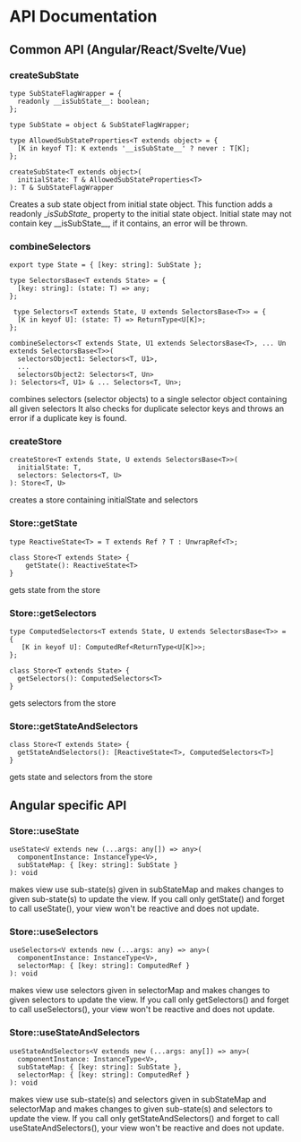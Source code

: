 # API Documentation

## Common API (Angular/React/Svelte/Vue)

### createSubState
    
    type SubStateFlagWrapper = {
      readonly __isSubState__: boolean;
    };
        
    type SubState = object & SubStateFlagWrapper;
    
    type AllowedSubStateProperties<T extends object> = {
      [K in keyof T]: K extends '__isSubState__' ? never : T[K];
    };
     
    createSubState<T extends object>(
      initialState: T & AllowedSubStateProperties<T>
    ): T & SubStateFlagWrapper
    
Creates a sub state object from initial state object.
This function adds a readonly __isSubState\__ property to the initial state object.
Initial state may not contain key __isSubState\__, if it contains, an error will be thrown.
    
### combineSelectors

    export type State = { [key: string]: SubState };
    
    type SelectorsBase<T extends State> = {
      [key: string]: (state: T) => any;
    };
    
     type Selectors<T extends State, U extends SelectorsBase<T>> = {
      [K in keyof U]: (state: T) => ReturnType<U[K]>;
    };

    combineSelectors<T extends State, U1 extends SelectorsBase<T>, ... Un extends SelectorsBase<T>>(
      selectorsObject1: Selectors<T, U1>,
      ...
      selectorsObject2: Selectors<T, Un>
    ): Selectors<T, U1> & ... Selectors<T, Un>;
    
combines selectors (selector objects) to a single selector object containing all given selectors
It also checks for duplicate selector keys and throws an error if a duplicate key is found.

### createStore

    createStore<T extends State, U extends SelectorsBase<T>>(
      initialState: T,
      selectors: Selectors<T, U>
    ): Store<T, U>
    
creates a store containing initialState and selectors

### Store::getState
    type ReactiveState<T> = T extends Ref ? T : UnwrapRef<T>;
    
    class Store<T extends State> {
        getState(): ReactiveState<T>
    }
    
gets state from the store

### Store::getSelectors
    type ComputedSelectors<T extends State, U extends SelectorsBase<T>> = {
       [K in keyof U]: ComputedRef<ReturnType<U[K]>>;
    };
        
    class Store<T extends State> {
      getSelectors(): ComputedSelectors<T>
    }

gets selectors from the store
    
### Store::getStateAndSelectors
    class Store<T extends State> {
      getStateAndSelectors(): [ReactiveState<T>, ComputedSelectors<T>]
    }

gets state and selectors from the store

## Angular specific API

### Store::useState 

    useState<V extends new (...args: any[]) => any>(
      componentInstance: InstanceType<V>,
      subStateMap: { [key: string]: SubState }
    ): void
    
makes view use sub-state(s) given in subStateMap and makes changes to given sub-state(s) to update the view.
If you call only getState() and forget to call useState(), your view won't be reactive and does not update.

### Store::useSelectors

    useSelectors<V extends new (...args: any) => any>(
      componentInstance: InstanceType<V>,
      selectorMap: { [key: string]: ComputedRef }
    ): void 
    
makes view use selectors given in selectorMap and makes changes to given selectors to update the view.
If you call only getSelectors() and forget to call useSelectors(), your view won't be reactive and does not update.

### Store::useStateAndSelectors

    useStateAndSelectors<V extends new (...args: any[]) => any>(
      componentInstance: InstanceType<V>,
      subStateMap: { [key: string]: SubState },
      selectorMap: { [key: string]: ComputedRef }
    ): void
    
makes view use sub-state(s) and selectors given in subStateMap and selectorMap and makes changes to given sub-state(s)
and selectors to update the view.
If you call only getStateAndSelectors() and forget to call useStateAndSelectors(), your view won't be reactive and does not update.
